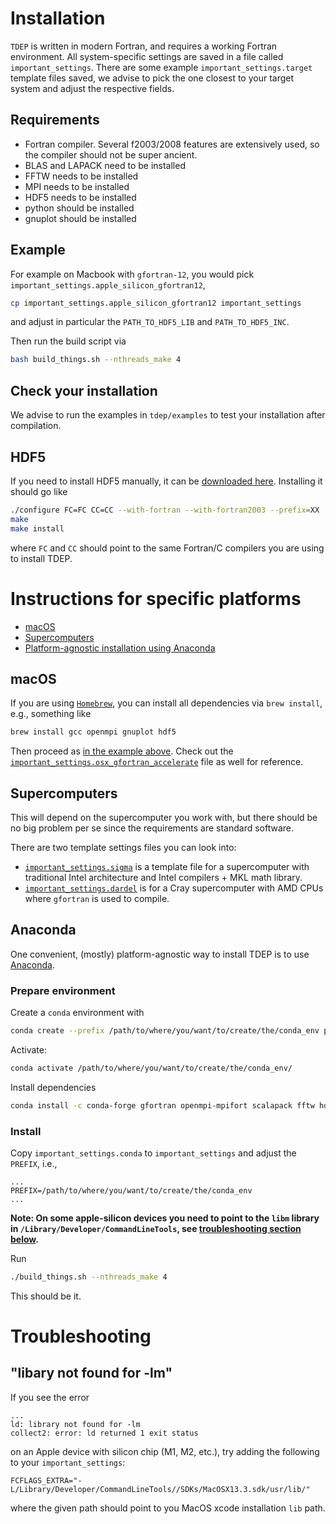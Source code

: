Installation
===

`TDEP` is written in modern Fortran, and requires a working Fortran environment. All system-specific settings are saved in a file called `important_settings`. There are some example `important_settings.target` template files saved, we advise to pick the one closest to your target system and adjust the respective fields.

## Requirements

- Fortran compiler. Several f2003/2008 features are extensively used, so the compiler should not be super ancient.
- BLAS and LAPACK need to be installed
- FFTW needs to be installed
- MPI needs to be installed
- HDF5 needs to be installed
- python should be installed
- gnuplot should be installed

## Example

For example on Macbook with `gfortran-12`, you would pick `important_settings.apple_silicon_gfortran12`,

```bash
cp important_settings.apple_silicon_gfortran12 important_settings
```

and adjust in particular the `PATH_TO_HDF5_LIB` and `PATH_TO_HDF5_INC`.

Then run the build script via 

```bash
bash build_things.sh --nthreads_make 4
```

## Check your installation

We advise to run the examples in `tdep/examples` to test your installation after compilation.

## HDF5

If you need to install HDF5 manually, it can be [downloaded here](https://www.hdfgroup.org/downloads/hdf5/). Installing it should go like

```bash
./configure FC=FC CC=CC --with-fortran --with-fortran2003 --prefix=XX
make
make install
```

where `FC` and `CC` should point to the same Fortran/C compilers you are using to install TDEP.

# Instructions for specific platforms

- [macOS](#macOS)
- [Supercomputers](#Supercomputers)
- [Platform-agnostic installation using Anaconda](#Anaconda)

## macOS

If you are using [`Homebrew`](https://brew.sh/), you can install all dependencies via `brew install`, e.g., something like

```bash
brew install gcc openmpi gnuplot hdf5
```

Then proceed as [in the example above](#Example). Check out the [`important_settings.osx_gfortran_accelerate`](./important_settings.osx_gfortran_accelerate) file as well for reference.

## Supercomputers

This will depend on the supercomputer you work with, but there should be no big problem per se since the requirements are standard software.

There are two template settings files you can look into:

- [`important_settings.sigma`](./important_settings.sigma) is a template file for a supercomputer with traditional Intel architecture and Intel compilers + MKL math library.
- [`important_settings.dardel`](./important_settings.dardel) is for a Cray supercomputer with AMD CPUs where `gfortran` is used to compile.

## Anaconda

One convenient, (mostly) platform-agnostic way to install TDEP is to use [Anaconda](https://anaconda.org/).

### Prepare environment


Create a `conda` environment with 

```bash
conda create --prefix /path/to/where/you/want/to/create/the/conda_env python=3.10
```

Activate:

```bash
conda activate /path/to/where/you/want/to/create/the/conda_env/
```

Install dependencies

```bash
conda install -c conda-forge gfortran openmpi-mpifort scalapack fftw hdf5 
```

### Install

Copy `important_settings.conda` to `important_settings` and adjust the `PREFIX`, i.e.,

```
...
PREFIX=/path/to/where/you/want/to/create/the/conda_env
...
```

**Note: On some apple-silicon devices you need to point to the `libm` library in `/Library/Developer/CommandLineTools`, see [troubleshooting section below](#libary-not-found-for--lm).**

Run

```bash
./build_things.sh --nthreads_make 4
```

This should be it.

# Troubleshooting

## "libary not found for -lm"

If you see the error

```
...
ld: library not found for -lm
collect2: error: ld returned 1 exit status
```

on an Apple device with silicon chip (M1, M2, etc.), try adding the following to your `important_settings`:

```
FCFLAGS_EXTRA="-L/Library/Developer/CommandLineTools//SDKs/MacOSX13.3.sdk/usr/lib/"
```

where the given path should point to you MacOS xcode installation `lib` path.
